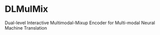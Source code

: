 # DLMulMix
 Dual-level Interactive Multimodal-Mixup Encoder for Multi-modal Neural Machine Translation
